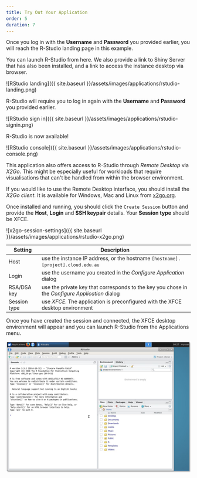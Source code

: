 ```yaml
---
title: Try Out Your Application
order: 5
duration: 7
---
```


Once you log in with the **Username** and **Password** you provided earlier, you will reach the R-Studio landing page in this example.

You can launch R-Studio from here. We also provide a link to Shiny Server that has also been installed, and a link to access the instance desktop via browser.

![RStudio landing]({{ site.baseurl }}/assets/images/applications/rstudio-landing.png)

R-Studio will require you to log in again with the **Username** and **Password** you provided earlier.

![RStudio sign in]({{ site.baseurl }}/assets/images/applications/rstudio-signin.png)

R-Studio is now available!

![RStudio console]({{ site.baseurl }}/assets/images/applications/rstudio-console.png)

This application also offers access to R-Studio through *Remote Desktop* via *X2Go*. This might be especially useful for workloads that require visualisations that can't be handled from within the browser environment.

If you would like to use the Remote Desktop interface, you should install the *X2Go client*. It is available for Windows, Mac and Linux from [x2go.org](https://x2go.org).

Once installed and running, you should click the `Create Session` button and provide the **Host**, **Login** and **SSH keypair** details. Your **Session type** should be XFCE.

![x2go-session-settings]({{ site.baseurl }}/assets/images/applications/rstudio-x2go.png)



| Setting      | Description                                                  |
| ------------ | ------------------------------------------------------------ |
| Host         | use the instance IP address, or the hostname `[hostname].[project].cloud.edu.au` |
| Login        | use the username you created in the *Configure Application* dialog |
| RSA/DSA key  | use the private key that corresponds to the key you chose in the *Configure Application* dialog |
| Session type | use *XFCE*. The application is preconfigured with the XFCE desktop environment |

Once you have created the session and connected, the XFCE desktop environment will appear and you can launch R-Studio from the Applications menu.

![RStudio desktop](../assets/images/applications/rstudio-desktop.png)

